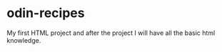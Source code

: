 # odin-recipes
My first HTML project and after the project I will have all the basic html knowledge.
